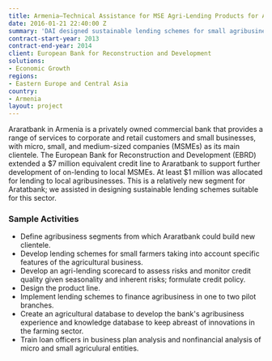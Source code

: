 ```yaml
---
title: Armenia—Technical Assistance for MSE Agri-Lending Products for Araratbank
date: 2016-01-21 22:40:00 Z
summary: 'DAI designed sustainable lending schemes for small agribusinesses in Armenia. '
contract-start-year: 2013
contract-end-year: 2014
client: European Bank for Reconstruction and Development
solutions:
- Economic Growth
regions:
- Eastern Europe and Central Asia
country:
- Armenia
layout: project
---
```


Araratbank in Armenia is a privately owned commercial bank that provides a range of services to corporate and retail customers and small businesses, with micro, small, and medium-sized companies (MSMEs) as its main clientele. The European Bank for Reconstruction and Development (EBRD) extended a $7 million equivalent credit line to Araratbank to support further development of on-lending to local MSMEs. At least $1 million was allocated for lending to local agribusinesses. This is a relatively new segment for Aratatbank; we assisted in designing sustainable lending schemes suitable for this sector.

### Sample Activities

* Define agribusiness segments from which Araratbank could build new clientele.
* Develop lending schemes for small farmers taking into account specific features of the agricultural business.
* Develop an agri-lending scorecard to assess risks and monitor credit quality given seasonality and inherent risks; formulate credit policy.
* Design the product line.
* Implement lending schemes to finance agribusiness in one to two pilot branches.
* Create an agricultural database to develop the bank's agribusiness experience and knowledge database to keep abreast of innovations in the farming sector.
* Train loan officers in business plan analysis and nonfinancial analysis of micro and small agriculural entities.
